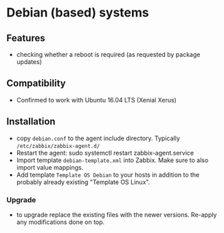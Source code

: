 # Debian (based) systems

## Features
* checking whether a reboot is required (as requested by package updates)

## Compatibility
* Confirmed to work with Ubuntu 16.04 LTS (Xenial Xerus)

## Installation
* copy `debian.conf` to the agent include directory.
  Typically `/etc/zabbix/zabbix-agent.d/`
* Restart the agent:
      sudo systemctl restart zabbix-agent.service
* Import template `debian-template.xml` into Zabbix. Make sure to also import
  value mappings.
* Add template `Template OS Debian` to your hosts in addition to the
  probably already existing "Template OS Linux".

### Upgrade
* to upgrade replace the existing files with the newer versions.
  Re-apply any modifications done on top.
